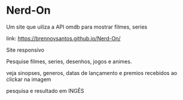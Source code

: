 # Nerd-On
 Um site que uiliza a API omdb para mostrar filmes, series 
 
 link: https://brennovsantos.github.io/Nerd-On/
 
 Site responsivo
 
 Pesquise filmes, series, desenhos, jogos e animes.
 
 veja sinopses, generos, datas de lançamento e premios recebidos ao clickar na imagem
 
 pesquisa e resultado em INGÊS
